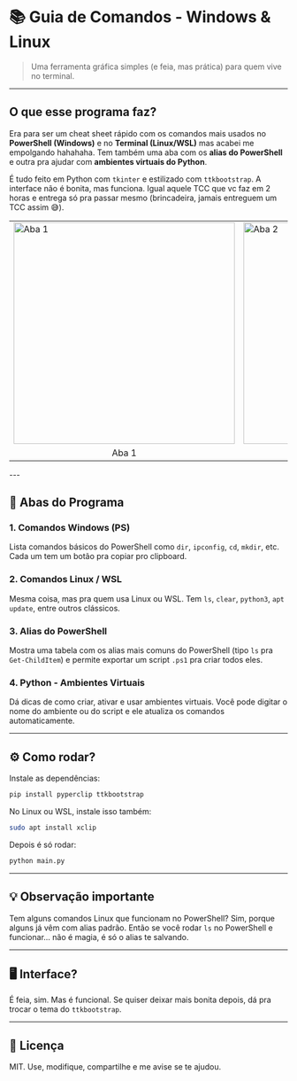 # 📚 Guia de Comandos - Windows & Linux

> Uma ferramenta gráfica simples (e feia, mas prática) para quem vive no terminal.

---

## O que esse programa faz?

Era para ser um cheat sheet rápido com os comandos mais usados no **PowerShell (Windows)** e no **Terminal (Linux/WSL)** mas acabei me empolgando hahahaha. Tem também uma aba com os **alias do PowerShell** e outra pra ajudar com **ambientes virtuais do Python**.

É tudo feito em Python com `tkinter` e estilizado com `ttkbootstrap`. A interface não é bonita, mas funciona. Igual aquele TCC que vc faz em 2 horas e entrega só pra passar mesmo (brincadeira, jamais entreguem um TCC assim 😅). 

<table>
  <tr>
    <td><img src="imagens/aba1.png" alt="Aba 1" width="400"></td>
    <td><img src="imagens/aba2.png" alt="Aba 2" width="400"></td>
    <td><img src="imagens/aba3.jpg" alt="Aba 3" width="400"></td>
    <td><img src="imagens/aba4.jpg" alt="Aba 4" width="400"></td>
  </tr>
  <tr>
    <td style="text-align: center;"> Aba 1</td>
    <td style="text-align: center;"> Aba 2</td>
    <td style="text-align: center;"> Aba 3</td>
    <td style="text-align: center;"> Aba 4 </td>
  </tr>
</table>
---

## 🧩 Abas do Programa

### 1. **Comandos Windows (PS)**  
Lista comandos básicos do PowerShell como `dir`, `ipconfig`, `cd`, `mkdir`, etc. Cada um tem um botão pra copiar pro clipboard.

### 2. **Comandos Linux / WSL**  
Mesma coisa, mas pra quem usa Linux ou WSL. Tem `ls`, `clear`, `python3`, `apt update`, entre outros clássicos.

### 3. **Alias do PowerShell**  
Mostra uma tabela com os alias mais comuns do PowerShell (tipo `ls` pra `Get-ChildItem`) e permite exportar um script `.ps1` pra criar todos eles.

### 4. **Python - Ambientes Virtuais**  
Dá dicas de como criar, ativar e usar ambientes virtuais. Você pode digitar o nome do ambiente ou do script e ele atualiza os comandos automaticamente.

---

## ⚙️ Como rodar?

Instale as dependências:

```bash
pip install pyperclip ttkbootstrap
```

No Linux ou WSL, instale isso também:

```bash
sudo apt install xclip
```

Depois é só rodar:

```bash
python main.py
```

---

## 💡 Observação importante

Tem alguns comandos Linux que funcionam no PowerShell? Sim, porque alguns já vêm com alias padrão. Então se você rodar `ls` no PowerShell e funcionar... não é magia, é só o alias te salvando.

---

## 🖥️ Interface?

É feia, sim. Mas é funcional. Se quiser deixar mais bonita depois, dá pra trocar o tema do `ttkbootstrap`.

---

## 📄 Licença

MIT. Use, modifique, compartilhe e me avise se te ajudou.
